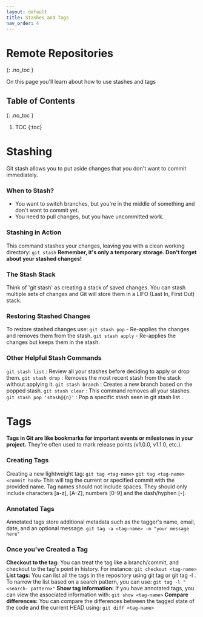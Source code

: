 ```yaml
---
layout: default
title: Stashes and Tags
nav_order: 4
---
```


<!-- prettier-ignore-start -->
# Remote Repositories
{: .no_toc }

On this page you'll learn about how to use stashes and tags


## Table of Contents
{: .no_toc }

1. TOC
{:toc}

<!-- prettier-ignore-end -->


# Stashing
Git stash allows you to put aside changes that
you don't want to commit immediately.

### When to Stash?
- You want to switch branches, but you're in the middle of something and don't want
to commit yet.
- You need to pull changes, but you have uncommitted work.

### Stashing in Action
This command stashes your changes, leaving you with a clean working directory:
`git stash`
**Remember, it's only a temporary storage. Don't forget about your stashed
changes!**

### The Stash Stack
Think of 'git stash' as creating a stack
of saved changes.
You can stash multiple sets of
changes and Git will store them in a
LIFO (Last In, First Out) stack.

### Restoring Stashed Changes
To restore stashed changes use:
`git stash pop` - Re-applies the changes and removes them from the stash.
`git stash apply` - Re-applies the changes but keeps them in the stash.

### Other Helpful Stash Commands
`git stash list` : Review all your stashes before deciding to apply or drop them.
`git stash drop` : Removes the most recent stash from the stack without applying it.
`git stash branch` <branchname> : Creates a new branch based on the popped stash.
`git stash clear` : This command removes all your stashes.
`git stash pop 'stash@{n}'` : Pop a specific stash seen in git stash list .

# Tags
**Tags in Git are like bookmarks for important events or milestones in your project.**
They're often used to mark release points (v1.0.0, v1.1.0, etc.).

### Creating Tags
Creating a new lightweight tag:
`git tag <tag-name>`
`git tag <tag-name> <commit hash>`
This will tag the current or specified commit with the provided name.
Tag names should not include spaces. They should only include characters [a-z], [A-Z],
numbers [0-9] and the dash/hyphen [-].

### Annotated Tags
Annotated tags store additional metadata such as the tagger's name, email, date, and
an optional message.
`git tag -a <tag-name> -m "your message here"`

### Once you've Created a Tag
**Checkout to the tag:** You can treat the tag like a branch/commit, and checkout to the
tag's point in history. For instance: `git checkout <tag-name>`
**List tags:** You can list all the tags in the repository using git tag or git tag -l . To
narrow the list based on a search pattern, you can use: `git tag -l "<search-
pattern>"`
**Show tag information:** If you have annotated tags, you can view the associated
information with: `git show <tag-name>`
**Compare differences:** You can compare the differences between the tagged state of
the code and the current HEAD using: `git diff <tag-name>`